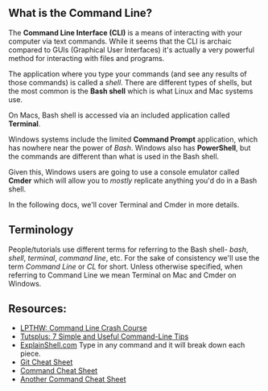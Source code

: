 ## What is the Command Line?
The **Command Line Interface (CLI)** is a means of interacting with your computer via text commands. While it seems that the CLI is archaic compared to GUIs (Graphical User Interfaces) it's actually a very powerful method for interacting with files and programs.

The application where you type your commands (and see any results of those commands) is called a *shell*. There are different types of shells, but the most common is the **Bash shell** which is what Linux and Mac systems use.

On Macs, Bash shell is accessed via an included application called **Terminal**.

Windows systems include the limited **Command Prompt** application, which has nowhere near the power of *Bash*. Windows also has **PowerShell**, but the commands are different than what is used in the Bash shell.

Given this, Windows users are going to use a console emulator called **Cmder** which will allow you to *mostly* replicate anything you'd do in a Bash shell.

In the following docs, we'll cover Terminal and Cmder in more details.




## Terminology
People/tutorials use different terms for referring to the Bash shell- *bash*, *shell*, *terminal*, *command line*, etc. For the sake of consistency we'll use the term *Command Line* or *CL* for short. Unless otherwise specified, when referring to Command Line we mean Terminal on Mac and Cmder on Windows.




## Resources:
- [LPTHW: Command Line Crash Course](http://learnpythonthehardway.org/book/appendixa.html)
- [Tutsplus: 7 Simple and Useful Command-Line Tips](http://code.tutsplus.com/tutorials/7-simple-and-useful-command-line-tips--net-11608)
- [ExplainShell.com](http://explainshell.com/) Type in any command and it will break down each piece.
- [Git Cheat Sheet](http://www.git-tower.com/files/cheatsheet/Git_Cheat_Sheet_grey.pdf)
- [Command Cheat Sheet](https://d1b10bmlvqabco.cloudfront.net/attach/hykay018bam4zp/hzpj56v4gkv2if/i0e6xgtr3j3y/linuxcheatsheet.pdf)
- [Another Command Cheat Sheet](http://www.pixelbeat.org/cmdline.html)



